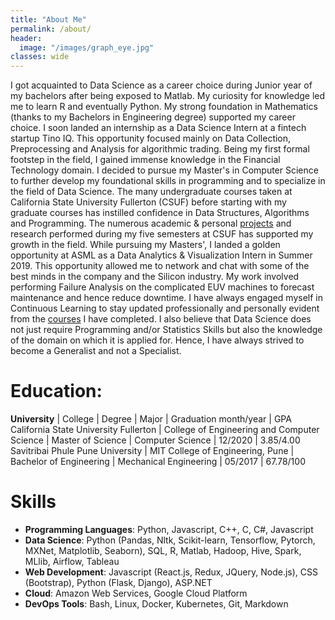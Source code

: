 ```yaml
---
title: "About Me"
permalink: /about/
header:
  image: "/images/graph_eye.jpg"
classes: wide
---
```


I got acquainted to Data Science as a career choice during 
Junior year of my bachelors after being exposed to Matlab. 
My curiosity for knowledge led me to learn R and eventually Python. 
My strong foundation in Mathematics (thanks to my Bachelors in 
Engineering degree) supported my career choice. 
I soon landed an internship as a Data Science Intern at a fintech 
startup Tino IQ. This opportunity focused mainly on Data Collection, 
Preprocessing and Analysis for algorithmic trading. Being my first 
formal footstep in the field, I gained immense knowledge in 
the Financial Technology domain.
I decided to pursue my Master's in Computer Science to further 
develop my foundational skills in programming
and to specialize in the field of Data Science. 
The many undergraduate courses taken at California State University 
Fullerton (CSUF) before starting with my graduate courses has instilled 
confidence in Data Structures, Algorithms and Programming. The numerous 
academic & personal <a href="/projects" target="_blank">projects</a> 
and research performed during my five semesters at CSUF has 
supported my growth in the field. While pursuing my Masters', I 
landed a golden opportunity at ASML as a Data Analytics & Visualization
Intern in Summer 2019. This opportunity allowed me to network and chat 
with some of the best minds in the company and the Silicon industry. 
My work involved performing Failure Analysis on the complicated
EUV machines to forecast maintenance and hence reduce downtime. 
I have always engaged myself in Continuous Learning to stay updated 
professionally and personally evident from the 
<a href="/certs" target="_blank">courses</a> I have completed. 
I also believe that Data Science does not just require Programming and/or Statistics Skills
but also the knowledge of the domain on which it is applied for. Hence, I 
have always strived to become a Generalist and not a Specialist.

# Education:

**University** | College | Degree | Major | Graduation month/year | GPA
California State University Fullerton | College of Engineering and Computer Science | Master of Science | Computer Science | 12/2020 | 3.85/4.00
Savitribai Phule Pune University | MIT College of Engineering, Pune | Bachelor of Engineering | Mechanical Engineering | 05/2017 | 67.78/100

# Skills

* **Programming Languages**: Python, Javascript, C++, C, C#, Javascript
* **Data Science**: Python (Pandas, Nltk, Scikit-learn, Tensorflow, Pytorch, MXNet, Matplotlib, Seaborn), SQL, R, Matlab, Hadoop, Hive, Spark, MLlib, Airflow, Tableau
* **Web Development**: Javascript (React.js, Redux, JQuery, Node.js), CSS (Bootstrap), Python (Flask, Django), ASP.NET
* **Cloud**: Amazon Web Services, Google Cloud Platform
* **DevOps Tools**: Bash, Linux, Docker, Kubernetes, Git, Markdown
